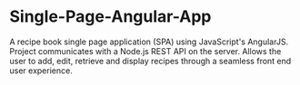 # Single-Page-Angular-App

A recipe book single page application (SPA) using JavaScript's AngularJS. Project communicates with a Node.js REST API on the server.
Allows the user to add, edit, retrieve and display recipes through a seamless front end user experience.
